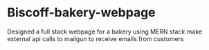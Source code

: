 # Biscoff-bakery-webpage
Designed a full stack webpage for a bakery using MERN stack
make external api calls to mailgun to receive emails from customers
